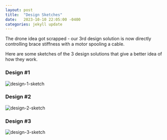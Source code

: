 ```yaml
---
layout: post
title:  "Design Sketches"
date:   2023-10-10 22:05:00 -0400
categories: jekyll update
---
```


The drone idea got scrapped - our 3rd design solution is now directly controlling brace stiffness with a motor spooling a cable.

Here are some sketches of the 3 design solutions that give a better idea of how they work.

### Design #1
![design-1-sketch]({{site.baseurl}}/assets/images/design_1_sketch.png)

### Design #2
![design-2-sketch]({{site.baseurl}}/assets/images/design_2_sketch.png)

### Design #3
![design-3-sketch]({{site.baseurl}}/assets/images/design_3_sketch.png)
